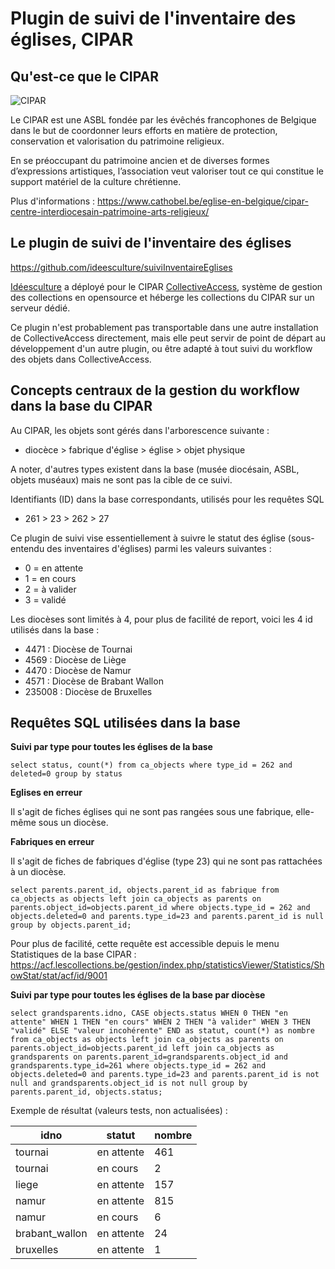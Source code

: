 # Plugin de suivi de l'inventaire des églises, CIPAR

## Qu'est-ce que le CIPAR

![CIPAR](https://www.cathobel.be/wp-content/uploads/2017/10/CIPAR-logoweb.jpg)

Le CIPAR est une ASBL fondée par les évêchés francophones de Belgique dans le but de coordonner leurs efforts en matière de protection, conservation et valorisation du patrimoine religieux.

En se préoccupant du patrimoine ancien et de diverses formes d’expressions artistiques, l’association veut valoriser tout ce qui constitue le support matériel de la culture chrétienne.

Plus d'informations : https://www.cathobel.be/eglise-en-belgique/cipar-centre-interdiocesain-patrimoine-arts-religieux/

## Le plugin de suivi de l'inventaire des églises

https://github.com/ideesculture/suiviInventaireEglises

[Idéesculture](http://www.ideesculture.com) a déployé pour le CIPAR [CollectiveAccess](http://www.collectiveaccess.org), système de gestion des collections en opensource et héberge les collections du CIPAR sur un serveur dédié.

Ce plugin n'est probablement pas transportable dans une autre installation de CollectiveAccess directement, mais elle peut servir de point de départ au développement d'un autre plugin, ou être adapté à tout suivi du workflow des objets dans CollectiveAccess.

## Concepts centraux de la gestion du workflow dans la base du CIPAR

Au CIPAR, les objets sont gérés dans l'arborescence suivante :

- diocèce > fabrique d'église > église > objet physique

A noter, d'autres types existent dans la base (musée diocésain, ASBL, objets muséaux) mais ne sont pas la cible de ce suivi.

Identifiants (ID) dans la base correspondants, utilisés pour les requêtes SQL

- 261 > 23 > 262 > 27

Ce plugin de suivi vise essentiellement à suivre le statut des église (sous-entendu des inventaires d'églises) parmi les valeurs suivantes :

- 0 = en attente
- 1 = en cours
- 2 = à valider
- 3 = validé

Les diocèses sont limités à 4, pour plus de facilité de report, voici les 4 id utilisés dans la base :

- 4471 : Diocèse de Tournai
- 4569 : Diocèse de Liège
- 4470 : Diocèse de Namur
- 4571 : Diocèse de Brabant Wallon
- 235008 : Diocèse de Bruxelles

## Requêtes SQL utilisées dans la base 

**Suivi par type pour toutes les églises de la base**

```
select status, count(*) from ca_objects where type_id = 262 and deleted=0 group by status
```

**Eglises en erreur**

Il s'agit de fiches églises qui ne sont pas rangées sous une fabrique, elle-même sous un diocèse.

**Fabriques en erreur**

Il s'agit de fiches de fabriques d'église (type 23) qui ne sont pas rattachées à un diocèse.

```
select parents.parent_id, objects.parent_id as fabrique from ca_objects as objects left join ca_objects as parents on parents.object_id=objects.parent_id where objects.type_id = 262 and objects.deleted=0 and parents.type_id=23 and parents.parent_id is null group by objects.parent_id;
```

Pour plus de facilité, cette requête est accessible depuis le menu Statistiques de la base CIPAR : https://acf.lescollections.be/gestion/index.php/statisticsViewer/Statistics/ShowStat/stat/acf/id/9001

**Suivi par type pour toutes les églises de la base par diocèse**

```
select grandsparents.idno, CASE objects.status WHEN 0 THEN "en attente" WHEN 1 THEN "en cours" WHEN 2 THEN "à valider" WHEN 3 THEN "validé" ELSE "valeur incohérente" END as statut, count(*) as nombre from ca_objects as objects left join ca_objects as parents on parents.object_id=objects.parent_id left join ca_objects as grandsparents on parents.parent_id=grandsparents.object_id and grandsparents.type_id=261 where objects.type_id = 262 and objects.deleted=0 and parents.type_id=23 and parents.parent_id is not null and grandsparents.object_id is not null group by parents.parent_id, objects.status;

```

Exemple de résultat (valeurs tests, non actualisées) :

| idno | statut | nombre |
|------|--------|--------|
|tournai|en attente|461|
|tournai|en cours|2|
|liege|en attente|157|
|namur|en attente|815|
|namur|en cours|6|
|brabant_wallon|en attente|24|
|bruxelles|en attente|1|